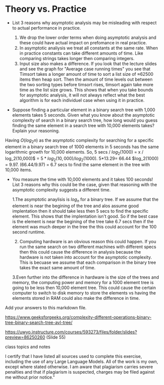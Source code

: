 # Theory vs. Practice

- List 3 reasons why asymptotic analysis may be misleading with respect to
  actual performance in practice.

  1. We drop the lower order terms when doing asymptotic analysis and these could have actual impact on prefomance in real practice. 
  2. In asymptotic analiysis we treat all constants at the same rate. When in practice constants can take different amounts of time. Like comparing strings takes longer then comparing integers.
  3. Input size also makes a difference. If you look that the lecture slides and see the graph for "Average case running times" you see that Timsort takes a longer amount of time to sort a list size of ≈62500 items then heap sort. Then the amount of time levels out between the two sorting types before timsort rises, timsort again take more time as the list size grows. This shows that when you take bounds for asymptotic analysis, it will not always reflect what the best algorithm is for each individuel case when using it in practice. 

- Suppose finding a particular element in a binary search tree with 1,000
  elements takes 5 seconds. Given what you know about the asymptotic complexity
  of search in a binary search tree, how long would you guess finding the same
  element in a search tree with 10,000 elements takes? Explain your reasoning.

Having $O(log_2n)$ as the asymptotic complexity for searching for a specific element in a binary search tree of 1000 elements in 5 seconds has the same logarithmic growth for 10,000 elements. So, 5 secs / $log_2(1000)$ = x / log_2(10,000)$ = $5 * log_2(10,000) / log_2(1000)$. 5*13.29= 66.44  $log_2(1000) = 9.97. (66.44/9.97) = 6.7 secs to find the same element in the tree with 10,000 items.


- You measure the time with 10,000 elements and it takes 100 seconds! List 3
  reasons why this could be the case, given that reasoning with the asymptotic
  complexity suggests a different time.
  
  1.The asymptotic anaylisis is $log_n$ for a binary tree. If we assume that the element is near the begining of the tree and alos assume good implentation then it should take less then 5 secs to find the specific element. This shows that the implentation isn't good. So if the best case is the element is near the begining of the tree take 6.7 secs then if the element was much deeper in the tree the this could account for the 100 second runtime.

  2. Computing hardware is an obvious reason this could happen. If you run the same search on two different machines with different specs then this could cause the difference in analysis because the hardware is not taken into account for the asymptotic complexity. This is becuase we assume that each comparison in the binary tree takes the exact same amount of time. 

  3.Even further into the difference in hardware is the size of the trees and memory, the computing power and memory for a 1000 element tree is going to be less then 10,000 element tree. This could cause the certain computer to switch to disk memory to store the elements vs having the elements stored in RAM could also make the difference in time.

Add your answers to this markdown file.

https://www.geeksforgeeks.org/complexity-different-operations-binary-tree-binary-search-tree-avl-tree/

https://uwyo.instructure.com/courses/593273/files/folder/slides?preview=86250260 (Slide 55)

class topics and notes

I certify that I have listed all sources used to complete this exercise, including the use of any Large Language Models. All of the work is my own, except where stated otherwise. I am aware that plagiarism carries severe penalties and that if plagiarism is suspected, charges may be filed against me without prior notice."
